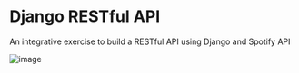 # Django RESTful API

An integrative exercise to build a RESTful API using Django and Spotify API

![image](https://github.com/user-attachments/assets/4d102989-e720-4bf0-997c-cc1b612b7f50)

